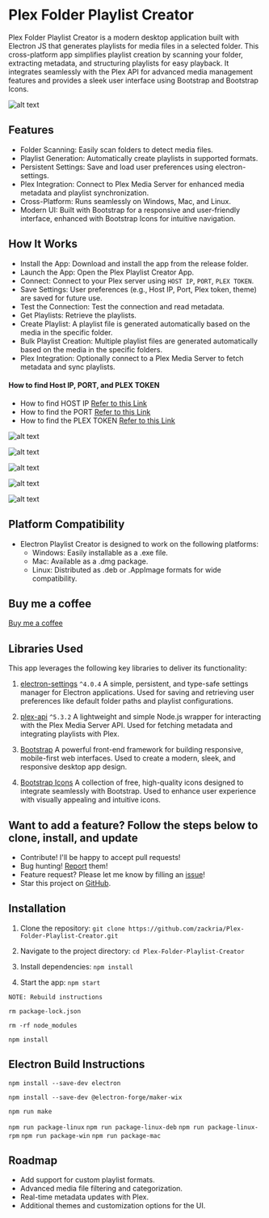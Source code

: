 # Plex Folder Playlist Creator

Plex Folder Playlist Creator is a modern desktop application built with Electron JS that generates playlists for media files in a selected folder. This cross-platform app simplifies playlist creation by scanning your folder, extracting metadata, and structuring playlists for easy playback. It integrates seamlessly with the Plex API for advanced media management features and provides a sleek user interface using Bootstrap and Bootstrap Icons.

![alt text](./img/01PlexFolderPlaylist.png)

## Features
- Folder Scanning: Easily scan folders to detect media files.
- Playlist Generation: Automatically create playlists in supported formats.
- Persistent Settings: Save and load user preferences using electron-settings.
- Plex Integration: Connect to Plex Media Server for enhanced media metadata and playlist synchronization.
- Cross-Platform: Runs seamlessly on Windows, Mac, and Linux.
- Modern UI: Built with Bootstrap for a responsive and user-friendly interface, enhanced with Bootstrap Icons for intuitive navigation.

## How It Works
- Install the App: Download and install the app from the release folder.
- Launch the App: Open the Plex Playlist Creator App.
- Connect: Connect to your Plex server using `HOST IP`, `PORT`, `PLEX TOKEN`.
- Save Settings: User preferences (e.g., Host IP, Port, Plex token, theme) are saved for future use.
- Test the Connection: Test the connection and read metadata.
- Get Playlists: Retrieve the playlists.
- Create Playlist: A playlist file is generated automatically based on the media in the specific folder.
- Bulk Playlist Creation: Multiple playlist files are generated automatically based on the media in the specific folders.
- Plex Integration: Optionally connect to a Plex Media Server to fetch metadata and sync playlists.

#### How to find Host IP, PORT, and PLEX TOKEN 
- How to find HOST IP [Refer to this Link](FINDHOST_PORT.md)
- How to find the PORT [Refer to this Link](FINDHOST_PORT.md)
- How to find the PLEX TOKEN [Refer to this Link](FINDPLEXTOKEN.md)

![alt text](./img/02PlexTestConnection.png)

![alt text](./img/03PlexNavigationMenu.png)

![alt text](./img/04PlexGetPlaylist.png)

![alt text](./img/05PlexCreatePlaylistFolder.png)

![alt text](./img/06PlexBulkPlaylist.png)

## Platform Compatibility
- Electron Playlist Creator is designed to work on the following platforms:
    - Windows: Easily installable as a .exe file.
    - Mac: Available as a .dmg package.
    - Linux: Distributed as .deb or .AppImage formats for wide compatibility.

## Buy me a coffee
[Buy me a coffee](https://buymeacoffee.com/zackdawood)

## Libraries Used
This app leverages the following key libraries to deliver its functionality:

1. [electron-settings](https://github.com/nathanbuchar/electron-settings) `^4.0.4`
     A simple, persistent, and type-safe settings manager for Electron applications.
     Used for saving and retrieving user preferences like default folder paths and playlist configurations.

2. [plex-api](https://github.com/phillipj/node-plex-api) `^5.3.2`
     A lightweight and simple Node.js wrapper for interacting with the Plex Media Server API.
     Used for fetching metadata and integrating playlists with Plex.

3. [Bootstrap](https://getbootstrap.com/)
     A powerful front-end framework for building responsive, mobile-first web interfaces.
     Used to create a modern, sleek, and responsive desktop app design.

4. [Bootstrap Icons](https://icons.getbootstrap.com/)
     A collection of free, high-quality icons designed to integrate seamlessly with Bootstrap.
     Used to enhance user experience with visually appealing and intuitive icons.

## Want to add a feature? Follow the steps below to clone, install, and update

- Contribute! I'll be happy to accept pull requests!
- Bug hunting! [Report](https://github.com/zackria/Plex-Folder-Playlist-Creator/issues) them!
- Feature request? Please let me know by filling an [issue](https://github.com/zackria/Plex-Folder-Playlist-Creator/issues)!
- Star this project on [GitHub](https://github.com/zackria/Plex-Folder-Playlist-Creator).

## Installation

1. Clone the repository:
     `git clone https://github.com/zackria/Plex-Folder-Playlist-Creator.git`

2. Navigate to the project directory:
     `cd Plex-Folder-Playlist-Creator`

3. Install dependencies:
     `npm install`

4. Start the app:
     `npm start`


```NOTE: Rebuild instructions```

`rm package-lock.json`

`rm -rf node_modules`

`npm install`

## Electron Build Instructions
`npm install --save-dev electron`

`npm install --save-dev @electron-forge/maker-wix`

`npm run make`


`npm run package-linux`
`npm run package-linux-deb`
`npm run package-linux-rpm`
`npm run package-win`
`npm run package-mac`

## Roadmap
- Add support for custom playlist formats.
- Advanced media file filtering and categorization.
- Real-time metadata updates with Plex.
- Additional themes and customization options for the UI.
